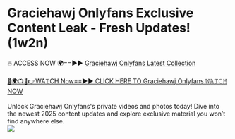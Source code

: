 # Graciehawj Onlyfans Exclusive Content Leak - Fresh Updates! (1w2n)

🔥 ACCESS NOW 🌍==►► <a href="https://tinyurl.com/kvy9nzfs" rel="nofollow">Graciehawj Onlyfans Latest Collection</a>
<br><br>
[🔴🌍📺📱👉WA𝚃CH Now==►► CLICK HERE TO Graciehawj Onlyfans 𝚆𝙰𝚃𝙲𝙷 NOW](https://tinyurl.com/kvy9nzfs)
<br><br>
Unlock Graciehawj Onlyfans's private videos and photos today! Dive into the newest 2025 content updates and explore exclusive material you won’t find anywhere else.
<br>
<a href="https://tinyurl.com/kvy9nzfs" rel="nofollow" data-target="animated-image.originalLink"><img src="https://camo.githubusercontent.com/8a4f000d20f83aca3bf7ec5f350d767afa0574a8a352519fd8cfa583a6f93a33/68747470733a2f2f692e696d6775722e636f6d2f644a486b345a712e676966" data-canonical-src="https://i.imgur.com/dJHk4Zq.gif" style="max-width: 100%; display: inline-block;" data-target="animated-image.originalImage"></a>
<br>
